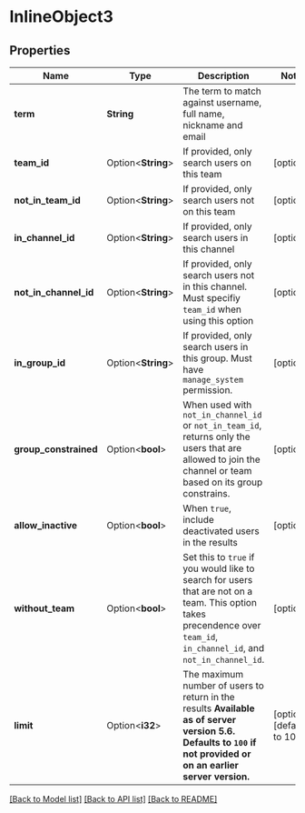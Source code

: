 # InlineObject3

## Properties

Name | Type | Description | Notes
------------ | ------------- | ------------- | -------------
**term** | **String** | The term to match against username, full name, nickname and email | 
**team_id** | Option<**String**> | If provided, only search users on this team | [optional]
**not_in_team_id** | Option<**String**> | If provided, only search users not on this team | [optional]
**in_channel_id** | Option<**String**> | If provided, only search users in this channel | [optional]
**not_in_channel_id** | Option<**String**> | If provided, only search users not in this channel. Must specifiy `team_id` when using this option | [optional]
**in_group_id** | Option<**String**> | If provided, only search users in this group. Must have `manage_system` permission. | [optional]
**group_constrained** | Option<**bool**> | When used with `not_in_channel_id` or `not_in_team_id`, returns only the users that are allowed to join the channel or team based on its group constrains. | [optional]
**allow_inactive** | Option<**bool**> | When `true`, include deactivated users in the results | [optional]
**without_team** | Option<**bool**> | Set this to `true` if you would like to search for users that are not on a team. This option takes precendence over `team_id`, `in_channel_id`, and `not_in_channel_id`. | [optional]
**limit** | Option<**i32**> | The maximum number of users to return in the results  __Available as of server version 5.6. Defaults to `100` if not provided or on an earlier server version.__  | [optional][default to 100]

[[Back to Model list]](../README.md#documentation-for-models) [[Back to API list]](../README.md#documentation-for-api-endpoints) [[Back to README]](../README.md)


